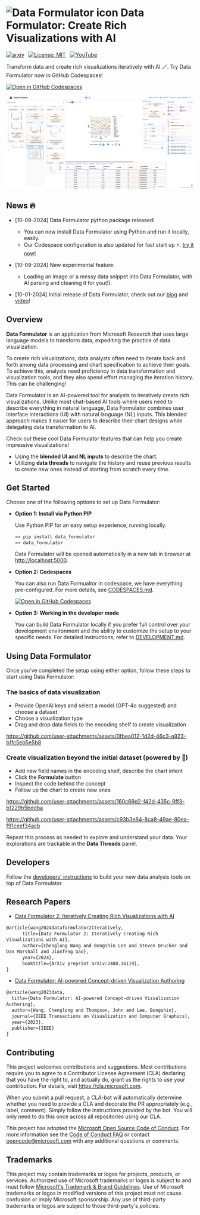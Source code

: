 <h1>
    <img src="./public/favicon.ico" alt="Data Formulator icon" width="28"> <b>Data Formulator: Create Rich Visualizations with AI</b>
</h1>

<div>
    
[![arxiv](https://img.shields.io/badge/Paper-arXiv:2408.16119-b31b1b.svg)](https://arxiv.org/abs/2408.16119)&ensp;
[![License: MIT](https://img.shields.io/badge/License-MIT-yellow.svg)](https://opensource.org/licenses/MIT)&ensp;
[![YouTube](https://img.shields.io/badge/YouTube-white?logo=youtube&logoColor=%23FF0000)](https://youtu.be/3ndlwt0Wi3c)&ensp;

</div>

Transform data and create rich visualizations iteratively with AI 🪄. Try Data Formulator now in GitHub Codespaces!

[![Open in GitHub Codespaces](https://github.com/codespaces/badge.svg)](https://codespaces.new/microsoft/data-formulator?quickstart=1)


<kbd>
  <a target="_blank" rel="noopener noreferrer" href="https://codespaces.new/microsoft/data-formulator?quickstart=1" title="open Data Formulator in GitHub Codespaces"><img src="public/data-formulator-screenshot.png"></a>
</kbd>

## News 🔥

- [10-09-2024] Data Formulator python package released! 
  - You can now install Data Formulator using Python and run it locally, easily.
  - Our Codespace configuration is also updated for fast start up ⚡️. [try it now!](https://codespaces.new/microsoft/data-formulator?quickstart=1)

- [10-09-2024] New experimental feature: 
  - Loading an image or a messy data snippet into Data Formulator, with AI parsing and cleaning it for you(!).
  
- [10-01-2024] Initial release of Data Formulator, check out our [blog](https://www.microsoft.com/en-us/research/blog/data-formulator-exploring-how-ai-can-help-analysts-create-rich-data-visualizations/) and [video](https://youtu.be/3ndlwt0Wi3c)!

## Overview

**Data Formulator** is an application from Microsoft Research that uses large language models to transform data, expediting the practice of data visualization.

To create rich visualizations, data analysts often need to iterate back and forth among data processing and chart specification to achieve their goals. To achieve this, analysts need proficiency in data transformation and visualization tools, and they also spend effort managing the iteration history. This can be challenging!

Data Formulator is an AI-powered tool for analysts to iteratively create rich visualizations. Unlike most chat-based AI tools where users need to describe everything in natural language, Data Formulator combines user interface interactions (UI) with natural language (NL) inputs. This blended approach makes it easier for users to describe their chart designs while delegating data transformation to AI. 

Check out these cool Data Formulator features that can help you create impressive visualizations!
* Using the **blended UI and NL inputs** to describe the chart. 
* Utilizing **data threads** to navigate the history and reuse previous results to create new ones instead of starting from scratch every time.

## Get Started

Choose one of the following options to set up Data Formulator:

- **Option 1: Install via Python PIP**
  
  Use Python PIP for an easy setup experience, running locally.
  
  ```
  >> pip install data_formulator
  >> data_formulator
  ```

  Data Formulator will be opened automatically in a new tab in browser at [http://localhost:5000](http://localhost:5000).

- **Option 2: Codespaces**
  
  You can also run Data Formualtor in codespace, we have everything pre-configured. For more details, see [CODESPACES.md](CODESPACES.md).
  
  [![Open in GitHub Codespaces](https://github.com/codespaces/badge.svg)](https://codespaces.new/microsoft/data-formulator?quickstart=1)

- **Option 3: Working in the developer mode**
  
  You can build Data Formulator locally if you prefer full control over your development environment and the ability to customize the setup to your specific needs. For detailed instructions, refer to [DEVELOPMENT.md](DEVELOPMENT.md).


## Using Data Formulator

Once you’ve completed the setup using either option, follow these steps to start using Data Formulator:

### The basics of data visualization
* Provide OpenAI keys and select a model (GPT-4o suggested) and choose a dataset  
* Choose a visualization type
* Drag and drop data fields to the encoding shelf to create visualization


https://github.com/user-attachments/assets/0fbea012-1d2d-46c3-a923-b1fc5eb5e5b8


### Create visualization beyond the initial dataset (powered by 🤖)
* Add new field names in the encoding shelf, describe the chart intent
* Click the **Formulate** button
* Inspect the code behind the concept
* Follow up the chart to create new ones

https://github.com/user-attachments/assets/160c69d2-f42d-435c-9ff3-b1229b5bddba

https://github.com/user-attachments/assets/c93b3e84-8ca8-49ae-80ea-f91ceef34acb

Repeat this process as needed to explore and understand your data. Your explorations are trackable in the **Data Threads** panel. 

## Developers

Follow the [developers' instructions](DEVELOPMENT.md) to build your new data analysis tools on top of Data Formulator.


## Research Papers
* [Data Formulator 2: Iteratively Creating Rich Visualizations with AI](https://arxiv.org/abs/2408.16119)

```
@article{wang2024dataformulator2iteratively,
      title={Data Formulator 2: Iteratively Creating Rich Visualizations with AI}, 
      author={Chenglong Wang and Bongshin Lee and Steven Drucker and Dan Marshall and Jianfeng Gao},
      year={2024},
      booktitle={ArXiv preprint arXiv:2408.16119},
}
```

* [Data Formulator: AI-powered Concept-driven Visualization Authoring](https://arxiv.org/abs/2309.10094)

```
@article{wang2023data,
  title={Data Formulator: AI-powered Concept-driven Visualization Authoring},
  author={Wang, Chenglong and Thompson, John and Lee, Bongshin},
  journal={IEEE Transactions on Visualization and Computer Graphics},
  year={2023},
  publisher={IEEE}
}
```


## Contributing

This project welcomes contributions and suggestions. Most contributions require you to
agree to a Contributor License Agreement (CLA) declaring that you have the right to,
and actually do, grant us the rights to use your contribution. For details, visit
https://cla.microsoft.com.

When you submit a pull request, a CLA-bot will automatically determine whether you need
to provide a CLA and decorate the PR appropriately (e.g., label, comment). Simply follow the
instructions provided by the bot. You will only need to do this once across all repositories using our CLA.

This project has adopted the [Microsoft Open Source Code of Conduct](https://opensource.microsoft.com/codeofconduct/).
For more information see the [Code of Conduct FAQ](https://opensource.microsoft.com/codeofconduct/faq/)
or contact [opencode@microsoft.com](mailto:opencode@microsoft.com) with any additional questions or comments.

## Trademarks

This project may contain trademarks or logos for projects, products, or services. Authorized use of Microsoft 
trademarks or logos is subject to and must follow 
[Microsoft's Trademark & Brand Guidelines](https://www.microsoft.com/en-us/legal/intellectualproperty/trademarks/usage/general).
Use of Microsoft trademarks or logos in modified versions of this project must not cause confusion or imply Microsoft sponsorship.
Any use of third-party trademarks or logos are subject to those third-party's policies.

